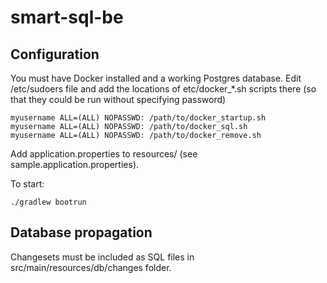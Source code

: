 # smart-sql-be

## Configuration
You must have Docker installed and a working Postgres database.
Edit /etc/sudoers file and add the locations of etc/docker_*.sh scripts
there (so that they could be run without specifying password)
```
myusername ALL=(ALL) NOPASSWD: /path/to/docker_startup.sh
myusername ALL=(ALL) NOPASSWD: /path/to/docker_sql.sh
myusername ALL=(ALL) NOPASSWD: /path/to/docker_remove.sh
```
Add application.properties to resources/ (see sample.application.properties). 

To start: 
```
./gradlew bootrun
```

## Database propagation
Changesets must be included as SQL files in src/main/resources/db/changes folder.
